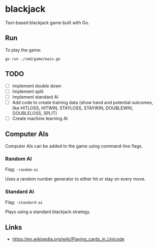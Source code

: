 # blackjack
Text-based blackjack game built with Go.

## Run
To play the game:
```
go run ./cmd/game/main.go
```

## TODO
- [ ] Implement double down
- [ ] Implement split
- [ ] Implement standard AI
- [ ] Add code to create training data (show hand and potential outcomes, like HITLOSS, HITWIN, STAYLOSS, STAYWIN, DOUBLEWIN, DOUBLELOSS, SPLIT)
- [ ] Create machine learning AI

## Computer AIs
Computer AIs can be added to the game using command-line flags.

### Random AI
Flag: `-random-ai`

Uses a random number generator to either hit or stay on every move.

### Standard AI
Flag: `-standard-ai`

Plays using a standard blackjack strategy.

## Links
- https://en.wikipedia.org/wiki/Playing_cards_in_Unicode